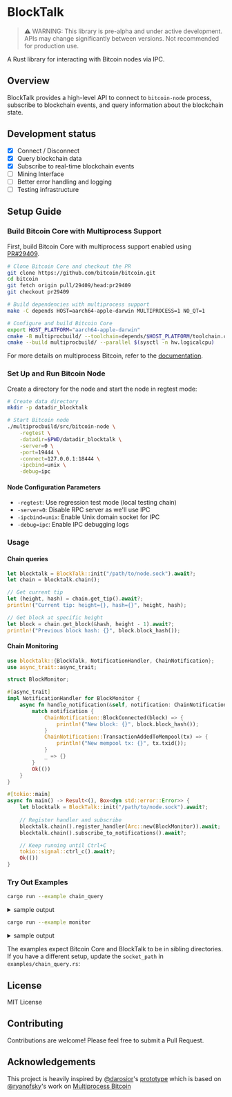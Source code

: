 # BlockTalk

> ⚠️ WARNING: This library is pre-alpha and under active development. APIs may change significantly between versions. Not recommended for production use.

A Rust library for interacting with Bitcoin nodes via IPC.

## Overview
BlockTalk provides a high-level API to connect to `bitcoin-node` process, subscribe to blockchain events, and query information about the blockchain state.

## Development status
- [x] Connect / Disconnect
- [x] Query blockchain data 
- [x] Subscribe to real-time blockchain events
- [ ] Mining Interface
- [ ] Better error handling and logging
- [ ] Testing infrastructure

## Setup Guide
### Build Bitcoin Core with Multiprocess Support
First, build Bitcoin Core with multiprocess support enabled using [PR#29409](https://github.com/bitcoin/bitcoin/pull/29409).

```bash
# Clone Bitcoin Core and checkout the PR
git clone https://github.com/bitcoin/bitcoin.git
cd bitcoin
git fetch origin pull/29409/head:pr29409
git checkout pr29409

# Build dependencies with multiprocess support
make -C depends HOST=aarch64-apple-darwin MULTIPROCESS=1 NO_QT=1

# Configure and build Bitcoin Core
export HOST_PLATFORM="aarch64-apple-darwin"
cmake -B multiprocbuild/ --toolchain=depends/$HOST_PLATFORM/toolchain.cmake
cmake --build multiprocbuild/ --parallel $(sysctl -n hw.logicalcpu)
```
For more details on multiprocess Bitcoin, refer to the [documentation](https://github.com/bitcoin/bitcoin/blob/master/doc/multiprocess.md#installation).

### Set Up and Run Bitcoin Node
Create a directory for the node and start the node in regtest mode:

```bash
# Create data directory
mkdir -p datadir_blocktalk

# Start Bitcoin node
./multiprocbuild/src/bitcoin-node \
    -regtest \
    -datadir=$PWD/datadir_blocktalk \
    -server=0 \
    -port=19444 \
    -connect=127.0.0.1:18444 \
    -ipcbind=unix \
    -debug=ipc
```

#### Node Configuration Parameters
- `-regtest`: Use regression test mode (local testing chain)
- `-server=0`: Disable RPC server as we'll use IPC
- `-ipcbind=unix`: Enable Unix domain socket for IPC
- `-debug=ipc`: Enable IPC debugging logs

### Usage

#### Chain queries

```rust
let blocktalk = BlockTalk::init("/path/to/node.sock").await?;
let chain = blocktalk.chain();

// Get current tip
let (height, hash) = chain.get_tip().await?;
println!("Current tip: height={}, hash={}", height, hash);

// Get block at specific height
let block = chain.get_block(&hash, height - 1).await?;
println!("Previous block hash: {}", block.block_hash());
```

#### Chain Monitoring

```rust
use blocktalk::{BlockTalk, NotificationHandler, ChainNotification};
use async_trait::async_trait;

struct BlockMonitor;

#[async_trait]
impl NotificationHandler for BlockMonitor {
    async fn handle_notification(&self, notification: ChainNotification) -> Result<(), BlockTalkError> {
        match notification {
            ChainNotification::BlockConnected(block) => {
                println!("New block: {}", block.block_hash());
            }
            ChainNotification::TransactionAddedToMempool(tx) => {
                println!("New mempool tx: {}", tx.txid());
            }
            _ => {}
        }
        Ok(())
    }
}

#[tokio::main]
async fn main() -> Result<(), Box<dyn std::error::Error>> {
    let blocktalk = BlockTalk::init("/path/to/node.sock").await?;
    
    // Register handler and subscribe
    blocktalk.chain().register_handler(Arc::new(BlockMonitor)).await;
    blocktalk.chain().subscribe_to_notifications().await?;

    // Keep running until Ctrl+C
    tokio::signal::ctrl_c().await?;
    Ok(())
}
```

### Try Out Examples

```bash 
cargo run --example chain_query
```

<details>
<summary> sample output </summary>

```
⏳ Connecting to Bitcoin node...
✅ Connected successfully!

╔════════════════════════════════════════════════════════════════════════════╗
║                              Current Chain Tip                             ║
╠════════════════════════════════════════════════════════════════════════════╣
║ Height │ 267                                                               ║
╟────────┼───────────────────────────────────────────────────────────────────╢
║ Hash   │ 3e6033329b2c77f249afe44b4444b18c133f587684fe84b21071a3653bae051e  ║
╚════════╧═══════════════════════════════════════════════════════════════════╝

╔═════════════════════════════════════════════════════════════════════════════════╗
║                                   Block Details                                 ║
╠═════════════════════════════════════════════════════════════════════════════════╣
║ Hash         │ 3e6033329b2c77f249afe44b4444b18c133f587684fe84b21071a3653bae051e ║
╟──────────────┼──────────────────────────────────────────────────────────────────╢
║ Prev Block   │ 60cda1ced332983c6a399bd22a12852ccd87650f34b51ac3a50384c77c54fdb4 ║
║ Merkle Root  │ 16c58a40955eff72595005a57af39af83450d76c5d932742522198c49b51962f ║
║ Timestamp    │ 1740248760                                                       ║
║ Nonce        │ 0                                                                ║
║ TX Count     │ 1                                                                ║
╟──────────────┴──────────────────────────────────────────────────────────────────╢
║                                 Transactions                                    ║
╠═════════════════════════════════════════════════════════════════════════════════╣
║ TX #1                                                                           ║
║ ├─ TXID      │ 16c58a40955eff72595005a57af39af83450d76c5d932742522198c49b51962f ║
║ ├─ Inputs    │ 1                                                                ║
║ ├─ Outputs   │ 2                                                                ║
║ └─ Sample Out│ 25 BTC satoshis                                                  ║
║     [Coinbase Transaction]                                                      ║
╟─────────────────────────────────────────────────────────────────────────────────╢
║ Block Size   │ 250 bytes                                                        ║
╚═════════════════════════════════════════════════════════════════════════════════╝
```
</details>

```bash 
cargo run --example monitor
```

<details>
<summary> sample output </summary>

```
✅ Connected successfully!
🔍 Monitoring blockchain events. Press Ctrl+C to exit.

╔═════════════════════════════════════════════════════════════════════════════════╗
║                         Transaction Added to Mempool                            ║
╠═════════════════════════════════════════════════════════════════════════════════╣
║ TXID         │ 55c8771b606609f1f6f8d3e15f01bfc1af3c6e43feeb4fd4271adf67a5844115 ║
║ Inputs       │ 1                                                                ║
║ Outputs      │ 1                                                                ║
╚══════════════╧══════════════════════════════════════════════════════════════════╝
```
</details>

The examples expect Bitcoin Core and BlockTalk to be in sibling directories. If you have a different setup, update the `socket_path` in `examples/chain_query.rs`:

## License
MIT License

## Contributing
Contributions are welcome! Please feel free to submit a Pull Request.

## Acknowledgements 
This project is heavily inspired by [@darosior](https://github.com/darosior)'s [prototype](https://github.com/darosior/core_bdk_wallet) which is based on [@ryanofsky](https://github.com/ryanofsky)'s work on [Multiprocess Bitcoin](https://github.com/ryanofsky/bitcoin/blob/pr/ipc/doc/design/multiprocess.md)